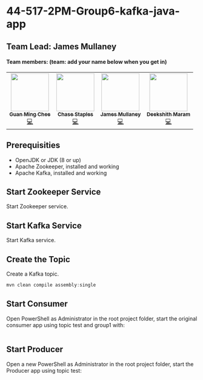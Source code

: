 # 44-517-2PM-Group6-kafka-java-app

## Team Lead: James Mullaney 

#### Team members: (team: add your name below when you get in)
<table>
  <tr>
  <td align="center"><a href="https://github.com/GuanMingChee"><img src="https://media-exp1.licdn.com/dms/image/C4E03AQFGCcqJt0vhMw/profile-displayphoto-shrink_800_800/0/1579219859147?e=1618444800&v=beta&t=7O8YlngIKOk8uvVM3E68Sv_VFgb7Da5xC9lz6PejEGQ" width="100px;" alt=""/><br /><sub><b>Guan Ming Chee</b></sub></a><br /><a href="https://github.com/GuanMingChee" title="Code">💻</a></td>
  <td align="center"><a href="https://github.com/ChaseStaples"><img src="https://avatars.githubusercontent.com/ChaseStaples" width="100px;" alt=""/><br /><sub><b>Chase Staples</b></sub></a><br /><a href="https://github.com/ChaseStaples" title="Code">💻</a></td>
   <td align="center"><a href="https://github.com/JamesRMullaney"><img src="https://avatars.githubusercontent.com/JamesRMullaney
" width="100px;" alt=""/><br /><sub><b>James Mullaney</b></sub></a><br /><a href="https://github.com/JamesRMullaney" title="Code">💻</a></td>
     <td align="center"><a href="https://github.com/Dixith1196"><img src="https://avatars.githubusercontent.com/u/60023341?s=460&u=fb45357be42f7f2b97401c4e7f6e607b781c8f8b&v=4" width="100px;" alt=""/><br /><sub><b>Deekshith Maram</b></sub></a><br /><a href="https://github.com/Dixith1196" title="Code">💻</a></td>
  </tr>
</table>

## Prerequisities

* OpenJDK or JDK (8 or up)
* Apache Zookeeper, installed and working
* Apache Kafka, installed and working

## Start Zookeeper Service

Start Zookeeper service. 

## Start Kafka Service

Start Kafka service. 

## Create the Topic

Create a Kafka topic. 


```PowerShell
mvn clean compile assembly:single
```

## Start Consumer

Open PowerShell as Administrator in the root project folder, start the original consumer app using topic test and group1 with:

```PowerShell
```

## Start Producer

Open a new PowerShell as Administrator in the root project folder, start the Producer app using topic test:

```PowerShell

```
